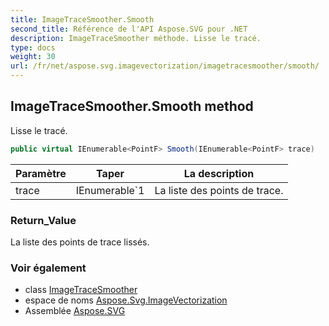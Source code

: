 ```yaml
---
title: ImageTraceSmoother.Smooth
second_title: Référence de l'API Aspose.SVG pour .NET
description: ImageTraceSmoother méthode. Lisse le tracé.
type: docs
weight: 30
url: /fr/net/aspose.svg.imagevectorization/imagetracesmoother/smooth/
---
```

## ImageTraceSmoother.Smooth method

Lisse le tracé.

```csharp
public virtual IEnumerable<PointF> Smooth(IEnumerable<PointF> trace)
```

| Paramètre | Taper | La description |
| --- | --- | --- |
| trace | IEnumerable`1 | La liste des points de trace. |

### Return_Value

La liste des points de trace lissés.

### Voir également

* class [ImageTraceSmoother](../)
* espace de noms [Aspose.Svg.ImageVectorization](../../imagetracesmoother/)
* Assemblée [Aspose.SVG](../../../)


